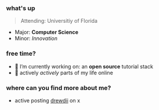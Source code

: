 <!-- this is my personal github read.me --> 

### what's up
> Attending: Universitiy of Florida
- Major: **Computer Science**
- Minor: *Innovation*

### free time?
- 🔭 I’m currently working on: an **open source** tutorial stack
- 🤳 actively *actively* parts of my life online

### where can you find more about me?
- active posting [drewdii](x.com/drewdii) on x

